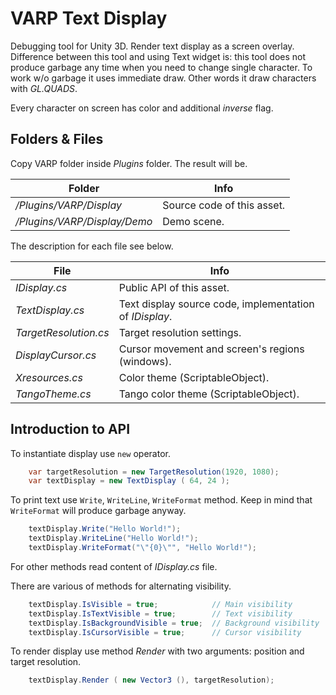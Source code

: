 # VARP Text Display

Debugging tool for Unity 3D. Render text display as a screen overlay. Difference between this tool and using Text widget is: this tool does not produce garbage any time when you need to change single character. To work w/o garbage it uses immediate draw. Other words it draw characters with _GL.QUADS_.

Every character on screen has color and additional _inverse_ flag.

## Folders & Files

Copy VARP folder inside _Plugins_ folder. The result will be.

| Folder                           | Info                      | 
|----------------------------------|---------------------------|
| _/Plugins/VARP/Display_          | Source code of this asset. |
| _/Plugins/VARP/Display/Demo_     | Demo scene. |

The description for each file see below. 

| File                 | Info                                  |
|----------------------|---------------------------------------|
| _IDisplay.cs_        | Public API of this asset. |
| _TextDisplay.cs_     | Text display source code, implementation of _IDisplay_. |
| _TargetResolution.cs_| Target resolution settings. |
| _DisplayCursor.cs_   | Cursor movement and screen's regions (windows). |
| _Xresources.cs_      | Color theme (ScriptableObject). |
| _TangoTheme.cs_      | Tango color theme (ScriptableObject). |

## Introduction to API

To instantiate display use `new` operator.

```C#
    var targetResolution = new TargetResolution(1920, 1080);
    var textDisplay = new TextDisplay ( 64, 24 );
```
To print text use `Write`, `WriteLine`, `WriteFormat` method. Keep in mind that `WriteFormat` will produce garbage anyway.

```C#
    textDisplay.Write("Hello World!");
    textDisplay.WriteLine("Hello World!");
    textDisplay.WriteFormat("\"{0}\"", "Hello World!");
```
For other methods read content of _IDisplay.cs_ file.

There are various of methods for alternating visibility.
 
```C#
    textDisplay.IsVisible = true;            // Main visibility
    textDisplay.IsTextVisible = true;        // Text visibility
    textDisplay.IsBackgroundVisible = true;  // Background visibility
    textDisplay.IsCursorVisible = true;      // Cursor visibility
```

To render display use method _Render_ with two arguments: position and target resolution.

```C#
    textDisplay.Render ( new Vector3 (), targetResolution);
```
